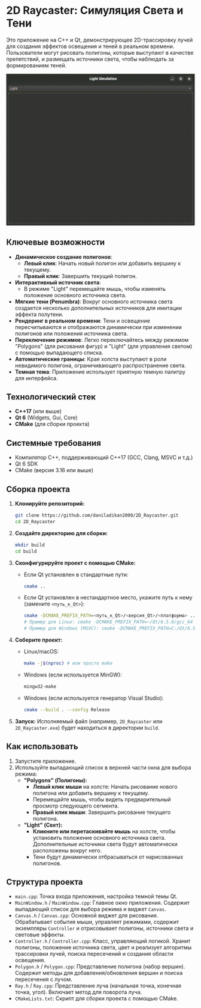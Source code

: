 # 2D Raycaster: Симуляция Света и Тени

Это приложение на C++ и Qt, демонстрирующее 2D-трассировку лучей для создания эффектов освещения и теней в реальном времени. Пользователи могут рисовать полигоны, которые выступают в качестве препятствий, и размещать источники света, чтобы наблюдать за формированием теней.

![Демонстрация 2D Raycaster](demo.gif)

## Ключевые возможности

*   **Динамическое создание полигонов**:
    *   **Левый клик**: Начать новый полигон или добавить вершину к текущему.
    *   **Правый клик**: Завершить текущий полигон.
*   **Интерактивный источник света**:
    *   В режиме "Light" перемещайте мышь, чтобы изменять положение основного источника света.
*   **Мягкие тени (Penumbra)**: Вокруг основного источника света создается несколько дополнительных источников для имитации эффекта полутени.
*   **Рендеринг в реальном времени**: Тени и освещение пересчитываются и отображаются динамически при изменении полигонов или положения источника света.
*   **Переключение режимов**: Легко переключайтесь между режимом "Polygons" (для рисования фигур) и "Light" (для управления светом) с помощью выпадающего списка.
*   **Автоматические границы**: Края холста выступают в роли невидимого полигона, ограничивающего распространение света.
*   **Темная тема**: Приложение использует приятную темную палитру для интерфейса.

## Технологический стек

*   **C++17** (или выше)
*   **Qt 6** (Widgets, Gui, Core)
*   **CMake** (для сборки проекта)

## Системные требования

*   Компилятор C++, поддерживающий C++17 (GCC, Clang, MSVC и т.д.)
*   Qt 6 SDK
*   CMake (версия 3.16 или выше)

## Сборка проекта

1.  **Клонируйте репозиторий:**
    ```bash
    git clone https://github.com/daniladikan2000/2D_Raycaster.git
    cd 2D_Raycaster
    ```

2.  **Создайте директорию для сборки:**
    ```bash
    mkdir build
    cd build
    ```

3.  **Сконфигурируйте проект с помощью CMake:**
    *   Если Qt установлен в стандартные пути:
        ```bash
        cmake ..
        ```
    *   Если Qt установлен в нестандартное место, укажите путь к нему (замените `<путь_к_Qt>`):
        ```bash
        cmake -DCMAKE_PREFIX_PATH=<путь_к_Qt>/<версия_Qt>/<платформа> ..
        # Пример для Linux: cmake -DCMAKE_PREFIX_PATH=~/Qt/6.5.0/gcc_64 ..
        # Пример для Windows (MSVC): cmake -DCMAKE_PREFIX_PATH=C:/Qt/6.5.0/msvc2019_64 .. -G "Visual Studio 17 2022"
        ```

4.  **Соберите проект:**
    *   Linux/macOS:
        ```bash
        make -j$(nproc) # или просто make
        ```
    *   Windows (если используется MinGW):
        ```bash
        mingw32-make
        ```
    *   Windows (если используется генератор Visual Studio):
        ```bash
        cmake --build . --config Release
        ```

5.  **Запуск:**
    Исполняемый файл (например, `2D_Raycaster` или `2D_Raycaster.exe`) будет находиться в директории `build`.

## Как использовать

1.  Запустите приложение.
2.  Используйте выпадающий список в верхней части окна для выбора режима:
    *   **"Polygons" (Полигоны):**
        *   **Левый клик мыши** на холсте: Начать рисование нового полигона или добавить вершину к текущему.
        *   Перемещайте мышь, чтобы видеть предварительный просмотр следующего сегмента.
        *   **Правый клик мыши**: Завершить рисование текущего полигона.
    *   **"Light" (Свет):**
        *   **Кликните или перетаскивайте мышь** на холсте, чтобы установить положение основного источника света. Дополнительные источники света будут автоматически расположены вокруг него.
        *   Тени будут динамически отбрасываться от нарисованных полигонов.

## Структура проекта

*   `main.cpp`: Точка входа приложения, настройка темной темы Qt.
*   `MainWindow.h` / `MainWindow.cpp`: Главное окно приложения. Содержит выпадающий список для выбора режима и виджет `Canvas`.
*   `Canvas.h` / `Canvas.cpp`: Основной виджет для рисования. Обрабатывает события мыши, управляет режимами, содержит экземпляры `Controller` и отрисовывает полигоны, источники света и световые эффекты.
*   `Controller.h` / `Controller.cpp`: Класс, управляющий логикой. Хранит полигоны, положение источника света, цвет и реализует алгоритмы трассировки лучей, поиска пересечений и создания области освещения.
*   `Polygon.h` / `Polygon.cpp`: Представление полигона (набор вершин). Содержит методы для добавления/обновления вершин и поиска пересечения с лучом.
*   `Ray.h` / `Ray.cpp`: Представление луча (начальная точка, конечная точка, угол). Включает метод для поворота луча.
*   `CMakeLists.txt`: Скрипт для сборки проекта с помощью CMake.
